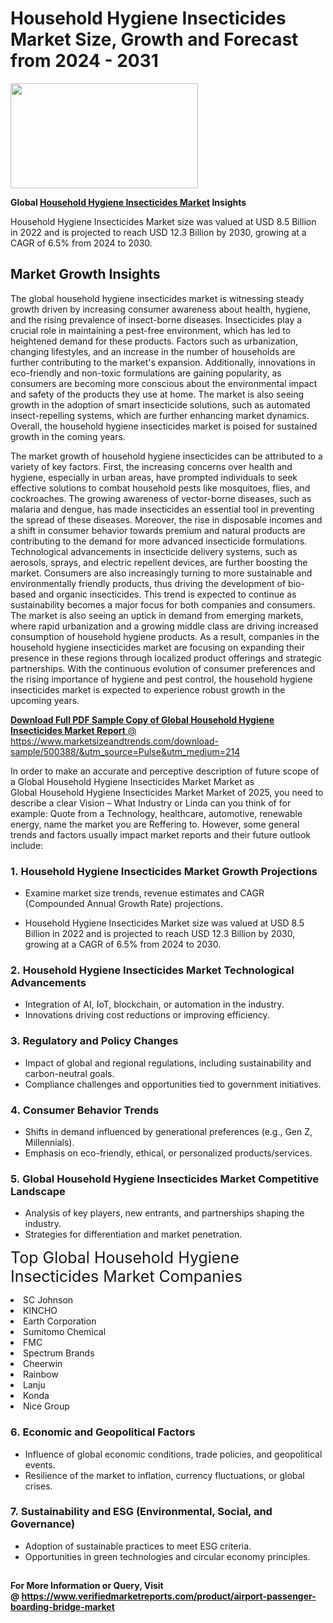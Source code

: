<H1>Household Hygiene Insecticides Market Size, Growth and Forecast from 2024 - 2031</H1><img class="aligncenter size-medium wp-image-584254" src="https://thirdeyenews.in/wp-content/uploads/2024/09/Global-Market-Research-300x168.jpeg" alt="" width="300" height="168" /><p><strong>Global&nbsp;<a href="https://www.marketsizeandtrends.com/download-sample/500388/&amp;utm_source=Pulse&amp;utm_medium=214">Household Hygiene Insecticides Market</a> Insights</strong></p><p>Household Hygiene Insecticides Market size was valued at USD 8.5 Billion in 2022 and is projected to reach USD 12.3 Billion by 2030, growing at a CAGR of 6.5% from 2024 to 2030.</p><p><h2>Market Growth Insights</h2> <p>The global household hygiene insecticides market is witnessing steady growth driven by increasing consumer awareness about health, hygiene, and the rising prevalence of insect-borne diseases. Insecticides play a crucial role in maintaining a pest-free environment, which has led to heightened demand for these products. Factors such as urbanization, changing lifestyles, and an increase in the number of households are further contributing to the market's expansion. Additionally, innovations in eco-friendly and non-toxic formulations are gaining popularity, as consumers are becoming more conscious about the environmental impact and safety of the products they use at home. The market is also seeing growth in the adoption of smart insecticide solutions, such as automated insect-repelling systems, which are further enhancing market dynamics. Overall, the household hygiene insecticides market is poised for sustained growth in the coming years. <a href="sample_link"></a></p> <p>The market growth of household hygiene insecticides can be attributed to a variety of key factors. First, the increasing concerns over health and hygiene, especially in urban areas, have prompted individuals to seek effective solutions to combat household pests like mosquitoes, flies, and cockroaches. The growing awareness of vector-borne diseases, such as malaria and dengue, has made insecticides an essential tool in preventing the spread of these diseases. Moreover, the rise in disposable incomes and a shift in consumer behavior towards premium and natural products are contributing to the demand for more advanced insecticide formulations. Technological advancements in insecticide delivery systems, such as aerosols, sprays, and electric repellent devices, are further boosting the market. Consumers are also increasingly turning to more sustainable and environmentally friendly products, thus driving the development of bio-based and organic insecticides. This trend is expected to continue as sustainability becomes a major focus for both companies and consumers. The market is also seeing an uptick in demand from emerging markets, where rapid urbanization and a growing middle class are driving increased consumption of household hygiene products. As a result, companies in the household hygiene insecticides market are focusing on expanding their presence in these regions through localized product offerings and strategic partnerships. With the continuous evolution of consumer preferences and the rising importance of hygiene and pest control, the household hygiene insecticides market is expected to experience robust growth in the upcoming years. <a href="more_info_link"></p><p><span class=""><strong>Download Full PDF Sample Copy of Global Household Hygiene Insecticides Market Report</strong> @ <a href="https://www.marketsizeandtrends.com/download-sample/500388/&amp;utm_source=Pulse&amp;utm_medium=214" target="_blank">https://www.marketsizeandtrends.com/download-sample/500388/&amp;utm_source=Pulse&amp;utm_medium=214</a></span></p><p>In order to make an accurate and perceptive description of future scope of a Global&nbsp;Household Hygiene Insecticides Market Market as Global&nbsp;Household Hygiene Insecticides Market Market of 2025, you need to describe a clear Vision &ndash; What Industry or Linda can you think of for example: Quote from a Technology, healthcare, automotive, renewable energy, name the market you are Reffering to. However, some general trends and factors usually impact market reports and their future outlook include:</p><h3>1.&nbsp;<strong>Household Hygiene Insecticides Market Growth Projections</strong></h3><ul><li>Examine market size trends, revenue estimates and CAGR (Compounded Annual Growth Rate) projections.</li><li><p>Household Hygiene Insecticides Market size was valued at USD 8.5 Billion in 2022 and is projected to reach USD 12.3 Billion by 2030, growing at a CAGR of 6.5% from 2024 to 2030.</p></li></ul><h3>2.&nbsp;<strong>Household Hygiene Insecticides Market Technological Advancements</strong></h3><ul><li>Integration of AI, IoT, blockchain, or automation in the industry.</li><li>Innovations driving cost reductions or improving efficiency.</li></ul><h3>3.&nbsp;<strong>Regulatory and Policy Changes</strong></h3><ul><li>Impact of global and regional regulations, including sustainability and carbon-neutral goals.</li><li>Compliance challenges and opportunities tied to government initiatives.</li></ul><h3>4.&nbsp;<strong>Consumer Behavior Trends</strong></h3><ul><li>Shifts in demand influenced by generational preferences (e.g., Gen Z, Millennials).</li><li>Emphasis on eco-friendly, ethical, or personalized products/services.</li></ul><h3>5.&nbsp;<strong>Global Household Hygiene Insecticides Market Competitive Landscape</strong></h3><ul><li>Analysis of key players, new entrants, and partnerships shaping the industry.</li><li>Strategies for differentiation and market penetration.</li></ul><p data-pm-slice="1 1 []"><span style="color: inherit; font-family: inherit; font-size: 25px;">Top Global Household Hygiene Insecticides Market Companies</span></p><div class="" data-test-id=""><p><li>SC Johnson</li><li> KINCHO</li><li> Earth Corporation</li><li> Sumitomo Chemical</li><li> FMC</li><li> Spectrum Brands</li><li> Cheerwin</li><li> Rainbow</li><li> Lanju</li><li> Konda</li><li> Nice Group</li></p></div><h3>6.&nbsp;<strong>Economic and Geopolitical Factors</strong></h3><ul><li>Influence of global economic conditions, trade policies, and geopolitical events.</li><li>Resilience of the market to inflation, currency fluctuations, or global crises.</li></ul><h3>7.&nbsp;<strong>Sustainability and ESG (Environmental, Social, and Governance)</strong></h3><ul><li>Adoption of sustainable practices to meet ESG criteria.</li><li>Opportunities in green technologies and circular economy principles.</li></ul><h2><strong style="font-size: 14px;">For More Information or Query, Visit @&nbsp;</strong><a style="background-color: #ffffff; font-size: 14px;" href="https://www.marketsizeandtrends.com/report/household-hygiene-insecticides-market/" target="_blank">https://www.verifiedmarketreports.com/product/airport-passenger-boarding-bridge-market</a></h2>
